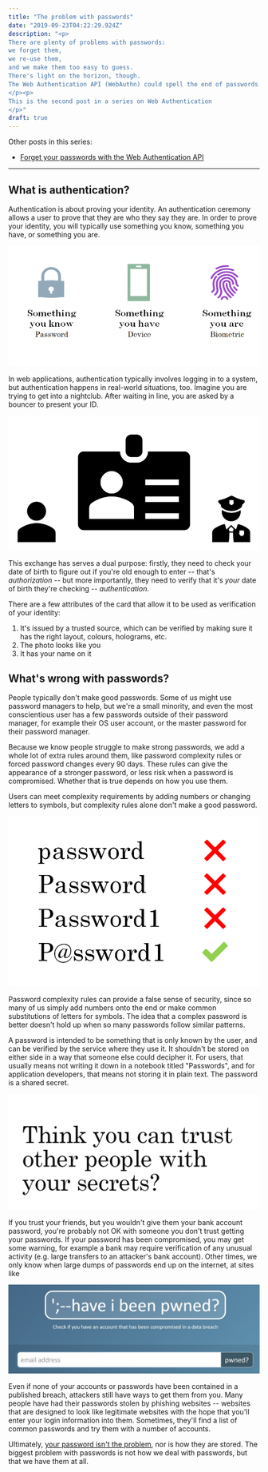 ```yaml
---
title: "The problem with passwords"
date: "2019-09-23T04:22:29.924Z"
description: "<p>
There are plenty of problems with passwords:
we forget them,
we re-use them,
and we make them too easy to guess.
There's light on the horizon, though.
The Web Authentication API (WebAuthn) could spell the end of passwords on the internet.
</p><p>
This is the second post in a series on Web Authentication
</p>"
draft: true
---
```


Other posts in this series:

- [Forget your passwords with the Web Authentication API](../forget-your-passwords)

---

## What is authentication?

Authentication is about proving your identity.
An authentication ceremony allows a user to prove that they are who they say they are.
In order to prove your identity, you will typically use
something you know,
something you have, or
something you are.

<img src="../know-have-are.png" alt="Examples include a password you know, a device you have, or a fingerprint/facial features that you are.">

In web applications, authentication typically involves logging in to a system,
but authentication happens in real-world situations, too.
Imagine you are trying to get into a nightclub.
After waiting in line, you are asked by a bouncer to present your ID.

<img src="../bouncer-id.png" alt="ID cards are important when trying to get into a nightclub">

This exchange has serves a dual purpose:
firstly, they need to check your date of birth to figure out if you're old enough to enter -- that's _authorization_ --
but more importantly, they need to verify that it's _your_ date of birth they're checking -- _authentication_.

There are a few attributes of the card that allow it to be used as verification of your identity:

1. It's issued by a trusted source, which can be verified by making sure it has the right layout, colours, holograms, etc.
1. The photo looks like you
1. It has your name on it

<!-- <aside>
The bouncer checking that you are old enough is actually related not to authentication, but to authorization --
figuring out if you have permission to do or see something.
The bouncer may also consider things like whether you meet a dress code, if you're on a guest list, or that you're in a fit state to enter.
In web applications, authorization might decide what elements of a user interface you can see,
for example "⚙ Admin settings" would only be shown to admin users,
or you won't be able to browse/watch videos on Netflix if you haven't made a payment.
<aside> -->

## What's wrong with passwords?

People typically don't make good passwords.
Some of us might use password managers to help, but we're a small minority,
and even the most conscientious user has a few passwords outside of their password manager,
for example their OS user account, or the master password for their password manager.

Because we know people struggle to make strong passwords,
we add a whole lot of extra rules around them,
like password complexity rules
or forced password changes every 90 days.
These rules can give the appearance of a stronger password,
or less risk when a password is compromised.
Whether that is true depends on how you use them.

Users can meet complexity requirements by adding numbers or changing letters to symbols,
but complexity rules alone don't make a good password.

<img src="../password1.png" alt="Changing 'password' to 'P@ssword1' does not make it a good password">

Password complexity rules can provide a false sense of security,
since so many of us simply add numbers onto the end or make common substitutions of letters for symbols.
The idea that a complex password is better doesn't hold up when so many passwords follow similar patterns.

A password is intended to be something that is only known by the user,
and can be verified by the service where they use it.
It shouldn't be stored on either side in a way that someone else could decipher it.
For users, that usually means not writing it down in a notebook titled "Passwords",
and for application developers, that means not storing it in plain text.
The password is a shared secret.

<img src="../think-you-can.png" alt="Think you can trust other people with your secrets?">

If you trust your friends, but you wouldn't give them your bank account password,
you're probably not OK with someone you don't trust getting your passwords.
If your password has been compromised, you may get some warning,
for example a bank may require verification of any unusual activity (e.g. large transfers to an attacker's bank account).
Other times, we only know when large dumps of passwords end up on the internet, at sites like

<a href="https://haveibeenpwned.com/" target="_blank" rel="noopener">
  <img src="../hibp.jpg" alt="Have I Been Pwned allows you to check if your accounts are involved in data breaches.">
</a>

Even if none of your accounts or passwords have been contained in a published breach,
attackers still have ways to get them from you.
Many people have had their passwords stolen by phishing websites
-- websites that are designed to look like legitimate websites with the hope that you'll enter your login information into them.
Sometimes, they'll find a list of common passwords and try them with a number of accounts.

Ultimately, [your password isn't the problem](https://techcommunity.microsoft.com/t5/Azure-Active-Directory-Identity/Your-Pa-word-doesn-t-matter/ba-p/731984), nor is how they are stored. The biggest problem with passwords is not how we deal with passwords, but that we have them at all.
